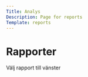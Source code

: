 ```yaml
---
Title: Analys
Description: Page for reports
Template: reports
---
```


Rapporter
==========================

Välj rapport till vänster

<!-- Färger
=======================

I denna rapport kommer jag analysera färger från tre olika webbplatser. Analysen görs med en färgpipett i en webbläsare.

Urval
-----------------------

Jag har valt att undersöka webbplatser från de tre största svenska partierna år 2021 enligt statistiska centralbyråns partisympatiundersökning som gjordes i maj 2021. Partierna är Socialdemokraterna, Moderaterna och Sverigedemokraterna. Valet gjordes då politiska partier ofta vill framföra en viss typ av känsla, till en bred målgrupp, men då partierna skiljer sig åt i politiska frågor är det intressant att se om det märks utifrån webbplatsernas färger.

Metod
-----------------------

Jag använder ColorZilla färgpipett (gratis tillägg i webbläsaren) för att plocka ut webbplatsernas färger. Färgerna kommer redovisas i denna rapport under Resultat. Ett färghjul används för att analysera de olika valen av färgschema.

Resultat
-----------------------

### Socialdemokraterna (S)

![me](%assets_url%/img/S_print.png)

Från förstasidan, https://www.socialdemokraterna.se/, hämtas dessa färger. 
<table style="border-spacing: 4px; border-collapse: separate">
<tr>
<td style="height: 50px; width: 50px; background-color: #ED1B34">
<td style="height: 50px; width: 50px; background-color: #C51025">
<td style="height: 50px; width: 50px; background-color: #F2F2F2">
<td style="height: 50px; width: 50px; background-color: #FFFEFE">
</tr>
</table>

S använder sig av ett monokromt färgschema. S använder två monokroma färger utav rött samt två monokroma färger utav vitt. Färgerna på sidan utgår från partiets logga. Ingen accentfärg används på sidan. 

S använder font-family: "Avenir LT Std", Helvetica, Roboto, Arial, sans-serif på H1-H3 samt brödtext. 

Färgvalet och typografin motsvarar den profil jag anser att webbplatsen vill ha.

### Moderaterna (M)

![me](%assets_url%/img/M_print.png)

Från förstasidan, https://moderaterna.se/, hämtas dessa färger. 
<table style="border-spacing: 4px; border-collapse: separate">
<tr>
<td style="height: 50px; width: 50px; background-color: #000094">
<td style="height: 50px; width: 50px; background-color: #A0D9FF">
<td style="height: 50px; width: 50px; background-color: #019CDB">
<td style="height: 50px; width: 50px; background-color: #666666">
</tr>
</table>

M använder sig av ett monokromt färgschema. M använder fyra monokroma färger utav blått. Färgerna på sidan utgår från partiets logga. Ingen accentfärg används på sidan. 

M använder font-family: "Neue Helvetica W01", sans-serif; på H1-H3 samt brödtext. 

Färgvalet och typografin motsvarar den profil jag anser att webbplatsen vill ha.

### Sverigedemokraterna (SD)

![me](%assets_url%/img/SD_print.png)

Från förstasidan, https://www.sd.se/, hämtas dessa färger. 
<table style="border-spacing: 4px; border-collapse: separate">
<tr>
<td style="height: 50px; width: 50px; background-color: #5DC6F2">
<td style="height: 50px; width: 50px; background-color: #1F135B">
<td style="height: 50px; width: 50px; background-color: #FAFAFA">
<td style="height: 50px; width: 50px; background-color: #FF5C53">
</tr>
</table>

SD använder sig av ett analogt färgschema utifrån färgen blå. En accentfärg, röd/orange gradientfärg, används på H1 rubriker. Större delen av sidan är inte färglagd. 

SD använder font-family: "VAGbold", sans-serif på H1-H3 samt brödtext. 

Färgvalet och typografin motsvarar till stor del den profil jag anser att webbplatsen vill ha. Accentfärgen på webbsidan sticker dock ut och passar inte helt in på profilen.

Analys
-----------------------

Alla webbplatsers färgsättning/färgschema utgår från respektive logotyp. Generellt används väldigt få färger på webbplatserna och de få färger som används är kopplade till logotyperna. SD använder en accentfärg för H1 rubriker, samt vid hovring på navbarrubrikerna för att rikta läsarens blick mot rubrikerna och framhäva budskapet. Ställer man S, M och SD mot varandra är det inte helt oförväntat att just SD använder en accentfärg för att framhäva rubriker då partiets generella profil känns hårdare och mer framfusig än S och Ms partiprofiler. Webbsidornas innehåll står definitivt i fokus och det är tydligt att partierna inte vill jobba med starka färgsättningar då webbsidornas texter är det som ska stå i fokus. 

Referenser
-----------------------

https://www.scb.se/hitta-statistik/statistik-efter-amne/demokrati/partisympatier/partisympatiundersokningen-psu/pong/statistiknyhet/partisympatiundersokningen-maj-2021/

Övrigt
-----------------------

Individuell rapport av Alessio Basile -->